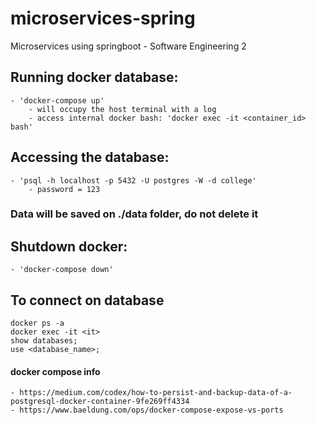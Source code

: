 # microservices-spring
Microservices using springboot - Software Engineering 2 

## Running docker database:
	- 'docker-compose up'
		- will occupy the host terminal with a log
		- access internal docker bash: 'docker exec -it <container_id> bash' 
## Accessing the database:
	- 'psql -h localhost -p 5432 -U postgres -W -d college'
		- password = 123

### Data will be saved on ./data folder, do not delete it

## Shutdown docker:
	- 'docker-compose down'

## To connect on database
```
docker ps -a
docker exec -it <it>
show databases;
use <database_name>;
```

#### docker compose info
	- https://medium.com/codex/how-to-persist-and-backup-data-of-a-postgresql-docker-container-9fe269ff4334
	- https://www.baeldung.com/ops/docker-compose-expose-vs-ports

